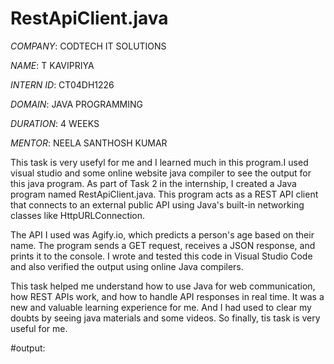 # RestApiClient.java

*COMPANY*: CODTECH IT SOLUTIONS

*NAME*: T KAVIPRIYA

*INTERN ID*: CT04DH1226

*DOMAIN*: JAVA PROGRAMMING

*DURATION*: 4 WEEKS

*MENTOR*: NEELA SANTHOSH KUMAR

This task is very usefyl for me and I learned much in this program.I used visual studio and some online website java compiler to see the output for this java program. As part of Task 2 in the internship, I created a Java program named RestApiClient.java. This program acts as a REST API client that connects to an external public API using Java's built-in networking classes like HttpURLConnection.

The API I used was Agify.io, which predicts a person's age based on their name. The program sends a GET request, receives a JSON response, and prints it to the console. I wrote and tested this code in Visual Studio Code and also verified the output using online Java compilers.

This task helped me understand how to use Java for web communication, how REST APIs work, and how to handle API responses in real time. It was a new and valuable learning experience for me. And I had used to clear my doubts by seeing java materials and some videos. So finally, tis task is very useful for me. 

#output:





